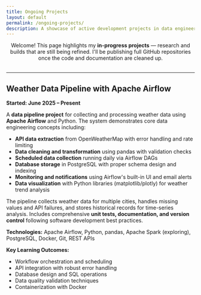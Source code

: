 ```yaml
---
title: Ongoing Projects
layout: default
permalink: /ongoing-projects/
description: A showcase of active development projects in data engineering, machine learning, and cybersecurity
---
```

<div style="text-align: center; margin-bottom: 30px;">
  <p>
    Welcome! This page highlights my <strong>in-progress projects</strong> — research and builds that are still being refined.  
    I'll be publishing full GitHub repositories once the code and documentation are cleaned up.  
  </p>
</div>

---

## Weather Data Pipeline with Apache Airflow
**Started: June 2025 – Present**

A **data pipeline project** for collecting and processing weather data using **Apache Airflow** and Python. The system demonstrates core data engineering concepts including:

- **API data extraction** from OpenWeatherMap with error handling and rate limiting
- **Data cleaning and transformation** using pandas with validation checks  
- **Scheduled data collection** running daily via Airflow DAGs
- **Database storage** in PostgreSQL with proper schema design and indexing
- **Monitoring and notifications** using Airflow's built-in UI and email alerts
- **Data visualization** with Python libraries (matplotlib/plotly) for weather trend analysis

The pipeline collects weather data for multiple cities, handles missing values and API failures, and stores historical records for time-series analysis. Includes comprehensive **unit tests, documentation, and version control** following software development best practices.

**Technologies:** Apache Airflow, Python, pandas, Apache Spark (exploring), PostgreSQL, Docker, Git, REST APIs

**Key Learning Outcomes:**
- Workflow orchestration and scheduling
- API integration with robust error handling
- Database design and SQL operations
- Data quality validation techniques
- Containerization with Docker


